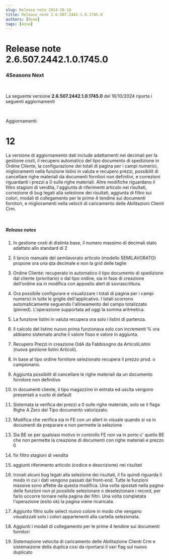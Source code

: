 ```yaml
---
slug: Release note 2014-10-18
title: Release note 2.6.507.2442.1.0.1745.0
authors: [4sne]
tags: [4sne]
---
```

# Release note 2.6.507.2442.1.0.1745.0

### 4Seasons Next

&nbsp;

La seguente versione **2.6.507.2442.1.0.1745.0** del 16\/10\/2024 riporta i seguenti aggiornamenti


<!-- truncate -->


&nbsp;

Aggiornamenti\:

# 12

La versione di aggiornamento dati include adattamenti nei decimali per la gestione costi\, il recupero automatico del tipo documento di spedizione in Ordine Cliente\, la configurazione dei totali di pagina per i campi numerici\, miglioramenti nella funzione listini in valuta e recupero prezzi\, possibilit di cancellare righe materiali da documenti fornitori non definitivi\, e correzioni riguardanti i prezzi a 0 sulle righe materiali. Altre modifiche riguardano il filtro stagioni di vendita\, l\'aggiunta di riferimenti articolo nei risultati\, correzione di bug legati alla selezione dei risultati\, aggiunta di filtro sui colori\, modali di collegamento per le prime 4 tendine sui documenti fornitori\, e miglioramenti nella velocit di caricamento delle Abilitazioni Clienti Crm.

&nbsp;

##### Release notes

1. In gestione costi di distinta base\, il numero massimo di decimali  stato adattato allo standard di 2

2. Il lancio manuale del semilavorato articolo \(modello SEMILAVORATO\) propone ora una qta decimale e non la grid delle taglie

3. Ordine Cliente\: recuperato in automatico il tipo documento di spedizione dal cliente \(prioritario\) o dal tipo ordine\, sia in fase di creazione dell\'ordine sia in modifica con apposito alert di sovrascrittura.

4. Ora  possibile configurare e visualizzare i totali di pagina per i campi numerici in tutte le griglie dell\'applicativo. I totali scorrono automaticamente seguendo l\'allineamento del campo totalizzato \(pinned\). L\'operazione supportata ad oggi  la somma aritmetica.

5. La funzione listini in valuta recupera ora solo i listini di partenza.

6. Il calcolo del listino nuovo prima funzionava solo con incrementi \% ora abbiamo sistemato anche il valore fisso e valore in aggiunta.

7. Recupero Prezzi in creazione OdA da Fabbisogno da ArticoliListini \(nuova gestione listini Articoli\).

8. In base al tipo ordine fornitore selezionato recupera il prezzo prod. o campionario.

9. Aggiunta possibilit di cancellare le righe materiali da un documento fornitore non definitivo

10. In documenti cliente\, il tipo magazzino in entrata ed uscita vengono presentati a vuoto di default

11. Sistemata la verifica dei prezzi a 0 sulle righe materiale\, solo se  il flaga Righe A Zero del Tipo documento  valorizzato.

12. Modifica che verifica sia in FE con un allert  in visuale quando si va in documenti da preparare e non permette la selezione

13. Sia BE se per qualsiasi motivo in controllo FE non va in porto c\' quello BE che non permette la creazione di documenti con righe materiali e prezzo 0

14. fix filtro stagioni di vendita

15. aggiunti riferimento articolo \(codice e descrizione\) nei risultati

16. trovati alcuni bug legati alla selezione dei risultati\, il fix quindi riguarda il modo in cui i dati vengono passati dal front\-end. Tutte le funzioni massive sono affette da questa modifica. Una volta spostati nella pagina delle funzioni non  pi possibile selezionare o deselezionare i record\, per farlo occorre tornare nella pagina dei filtri. Una volta completata l\'operazione \(esito ok\) la pagina viene ricaricata.

17. Aggiunto filtro sulle select nuovo colore in modo che vengano visualizzati solo i colori appartenenti alla cartella selezionata.

18. Aggiunti i modali di collegamento per le prime 4 tendine sui documenti fornitori

19. Sistemazione velocita di caricamento delle Abilitazione Clienti Crm e sistemaizone della duplica cosi da riportarsi il vari flag sul nuovo duplicato
